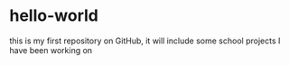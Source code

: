 # hello-world
this is my first repository on GitHub, it will include some school projects I have been working on

